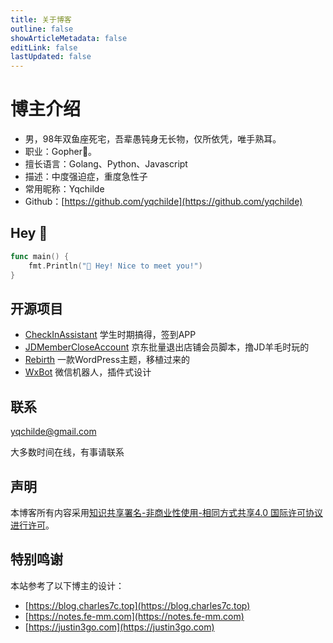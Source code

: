```yaml
---
title: 关于博客
outline: false
showArticleMetadata: false
editLink: false
lastUpdated: false
---
```


# 博主介绍

* 男，98年双鱼座死宅，吾辈愚钝身无长物，仅所依凭，唯手熟耳。
* 职业：Gopher🐒。
* 擅长语言：Golang、Python、Javascript
* 描述：中度强迫症，重度急性子
* 常用昵称：Yqchilde
* Github：[https://github.com/yqchilde](https://github.com/yqchilde)

## Hey 👋

```go
func main() {
    fmt.Println("👋 Hey! Nice to meet you!")
}
```

## 开源项目

* [CheckInAssistant](https://github.com/yqchilde/CheckInAssistant) 学生时期搞得，签到APP <Badge type="tip" text="Golang + UniAPP" />
* [JDMemberCloseAccount](https://github.com/yqchilde/JDMemberCloseAccount) 京东批量退出店铺会员脚本，撸JD羊毛时玩的 <Badge type="tip" text="Python" />
* [Rebirth](https://github.com/yqchilde/rebirth) 一款WordPress主题，移植过来的 <Badge type="tip" text="PHP" />
* [WxBot](https://github.com/yqchilde/wxbot) 微信机器人，插件式设计 <Badge type="tip" text="Golang" />

## 联系

<yqchilde@gmail.com>

大多数时间在线，有事请联系

## 声明

本博客所有内容采用[知识共享署名-非商业性使用-相同方式共享4.0 国际许可协议进行许可](https://creativecommons.org/licenses/by-nc-sa/4.0/)。

## 特别鸣谢

本站参考了以下博主的设计：

* [https://blog.charles7c.top](https://blog.charles7c.top)
* [https://notes.fe-mm.com](https://notes.fe-mm.com)
* [https://justin3go.com](https://justin3go.com)